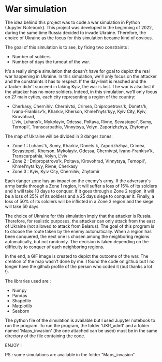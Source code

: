 # War simulation
The idea behind this project was to code a war simulation in Python (Jupyter Notebook). This project was developed in the beginning of 2022, during the same time Russia decided to invade Ukraine. Therefore, the choice of Ukraine as the focus for this simulation became kind of obvious.

The goal of this simulation is to see, by fixing two constraints :
- Number of soldiers
- Number of days
the turnout of the war. 

It's a really simple simulation that doesn't have for goal to depict the real war happening in Ukraine. In this simulation, we'll only focus on the attacker and the constraints it has to respect. If the day-limit is reached and the attacker didn't succeed in taking Kyiv, the war is lost. The war is also lost if the attacker has no more soldiers. Indeed, in this simulation, we'll only focus on 27 main cyties, each city representing a region of the country:
- Cherkasy, Chernihiv, Chernivtsi, Crimea, Dnipropetrovs'k, Donets'k, Ivano-Frankisv'k, Kharkiv, Kherson, Khmel'nyts'kyy, Kyiv City, Kyiv, Kirovohrad,  
L'viv, Luhans'k, Mykolayiv, Odessa, Poltava, Rivne, Sevastopol', Sumy, Ternopil', Transcarpathia, Vinnytsya, Volyn, Zaporizhzhya, Zhytomyr

The map of Ukraine will be divided in 3 danger zones:
- Zone 1 : Luhans'k, Sumy, Kharkiv, Donets'k, Zaporizhzhya, Crimea, Sevastopol', Kherson, Mykolayiv, Odessa, Chernivtsi, Ivano-Frankisv'k, Transcarpathia, Volyn, L'viv
- Zone 2 : Dnipropetrovs'k, Poltava, Kirovohrad, Vinnytsya, Ternopil', Khmel'nyts'kyy, Rivne, Cherkasy
- Zone 3 : Kyiv, Kyiv City, Chernihiv, Zhytomir

Each danger zone has an impact on the enemy's army. If the adversary's army battle through a Zone 1 region, it will suffer a loss of 15% of its soldiers and it will take 10 days to conquer. If it goes through a Zone 2 region, it will be a loss of 25% of its soldiers and a 25 days siege to conquer it. Finally, a loss of 50% of its soldiers will be inflicted in a Zone 3 region and the siege will take 50 days.

The choice of Ukraine for this simulation imply that the attacker is Russia. Therefore, for realistic purposes, the attacker can only attack from the east of Ukraine (not allowed to attack from Belarus). The goal of this program is to choose the route taken by the enemy automatically. When a region has been conquered, the next one is chosen among the neighboring regions automatically, but not randomly. The decision is taken depending on the difficulty to conquer of each neighboring regions.

In the end, a GIF image is created to depict the outcome of the war. The creation of the map wasn't done by me. I found the code on github but I no longer have the github profile of the person who coded it (but thanks a lot !).

The libraries used are :
- Numpy
- Pandas
- Shapefile
- Matplotlib
- Seaborn

The python file of the simulation is available but I used Jupyter notebook to run the program. To run the program, the folder 'UKR_adm1' and a folder named 'Maps_invasion' (the one attached can be used) must be in the same directory of the file containing the code.

ENJOY ! 

PS : some simulations are available in the folder "Maps_invasion". 
